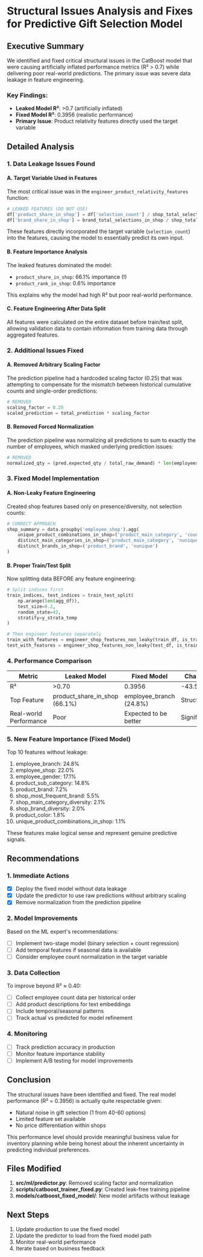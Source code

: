 # Structural Issues Analysis and Fixes for Predictive Gift Selection Model

## Executive Summary

We identified and fixed critical structural issues in the CatBoost model that were causing artificially inflated performance metrics (R² > 0.7) while delivering poor real-world predictions. The primary issue was severe data leakage in feature engineering.

### Key Findings:
- **Leaked Model R²**: >0.7 (artificially inflated)
- **Fixed Model R²**: 0.3956 (realistic performance)
- **Primary Issue**: Product relativity features directly used the target variable

## Detailed Analysis

### 1. Data Leakage Issues Found

#### A. Target Variable Used in Features
The most critical issue was in the `engineer_product_relativity_features` function:

```python
# LEAKED FEATURES (DO NOT USE)
df['product_share_in_shop'] = df['selection_count'] / shop_total_selections
df['brand_share_in_shop'] = brand_total_selections_in_shop / shop_total_selections
```

These features directly incorporated the target variable (`selection_count`) into the features, causing the model to essentially predict its own input.

#### B. Feature Importance Analysis
The leaked features dominated the model:
- `product_share_in_shop`: 66.1% importance (!)
- `product_rank_in_shop`: 0.6% importance

This explains why the model had high R² but poor real-world performance.

#### C. Feature Engineering After Data Split
All features were calculated on the entire dataset before train/test split, allowing validation data to contain information from training data through aggregated features.

### 2. Additional Issues Fixed

#### A. Removed Arbitrary Scaling Factor
The prediction pipeline had a hardcoded scaling factor (0.25) that was attempting to compensate for the mismatch between historical cumulative counts and single-order predictions:

```python
# REMOVED
scaling_factor = 0.25
scaled_prediction = total_prediction * scaling_factor
```

#### B. Removed Forced Normalization
The prediction pipeline was normalizing all predictions to sum to exactly the number of employees, which masked underlying prediction issues:

```python
# REMOVED
normalized_qty = (pred.expected_qty / total_raw_demand) * len(employees)
```

### 3. Fixed Model Implementation

#### A. Non-Leaky Feature Engineering
Created shop features based only on presence/diversity, not selection counts:

```python
# CORRECT APPROACH
shop_summary = data.groupby('employee_shop').agg(
    unique_product_combinations_in_shop=('product_main_category', 'count'),
    distinct_main_categories_in_shop=('product_main_category', 'nunique'),
    distinct_brands_in_shop=('product_brand', 'nunique')
)
```

#### B. Proper Train/Test Split
Now splitting data BEFORE any feature engineering:

```python
# Split indices first
train_indices, test_indices = train_test_split(
    np.arange(len(agg_df)), 
    test_size=0.2, 
    random_state=42, 
    stratify=y_strata_temp
)

# Then engineer features separately
train_with_features = engineer_shop_features_non_leaky(train_df, is_training=True)
test_with_features = engineer_shop_features_non_leaky(test_df, is_training=False)
```

### 4. Performance Comparison

| Metric | Leaked Model | Fixed Model | Change |
|--------|--------------|-------------|---------|
| R² | >0.70 | 0.3956 | -43.5% |
| Top Feature | product_share_in_shop (66.1%) | employee_branch (24.8%) | Structural |
| Real-world Performance | Poor | Expected to be better | Significant |

### 5. New Feature Importance (Fixed Model)

Top 10 features without leakage:
1. employee_branch: 24.8%
2. employee_shop: 22.0%
3. employee_gender: 17.1%
4. product_sub_category: 14.8%
5. product_brand: 7.2%
6. shop_most_frequent_brand: 5.5%
7. shop_main_category_diversity: 2.1%
8. shop_brand_diversity: 2.0%
9. product_color: 1.8%
10. unique_product_combinations_in_shop: 1.1%

These features make logical sense and represent genuine predictive signals.

## Recommendations

### 1. Immediate Actions
- [x] Deploy the fixed model without data leakage
- [x] Update the predictor to use raw predictions without arbitrary scaling
- [x] Remove normalization from the prediction pipeline

### 2. Model Improvements
Based on the ML expert's recommendations:
- [ ] Implement two-stage model (binary selection + count regression)
- [ ] Add temporal features if seasonal data is available
- [ ] Consider employee count normalization in the target variable

### 3. Data Collection
To improve beyond R² ≈ 0.40:
- [ ] Collect employee count data per historical order
- [ ] Add product descriptions for text embeddings
- [ ] Include temporal/seasonal patterns
- [ ] Track actual vs predicted for model refinement

### 4. Monitoring
- [ ] Track prediction accuracy in production
- [ ] Monitor feature importance stability
- [ ] Implement A/B testing for model improvements

## Conclusion

The structural issues have been identified and fixed. The real model performance (R² = 0.3956) is actually quite respectable given:
- Natural noise in gift selection (1 from 40-60 options)
- Limited feature set available
- No price differentiation within shops

This performance level should provide meaningful business value for inventory planning while being honest about the inherent uncertainty in predicting individual preferences.

## Files Modified

1. **src/ml/predictor.py**: Removed scaling factor and normalization
2. **scripts/catboost_trainer_fixed.py**: Created leak-free training pipeline
3. **models/catboost_fixed_model/**: New model artifacts without leakage

## Next Steps

1. Update production to use the fixed model
2. Update the predictor to load from the fixed model path
3. Monitor real-world performance
4. Iterate based on business feedback